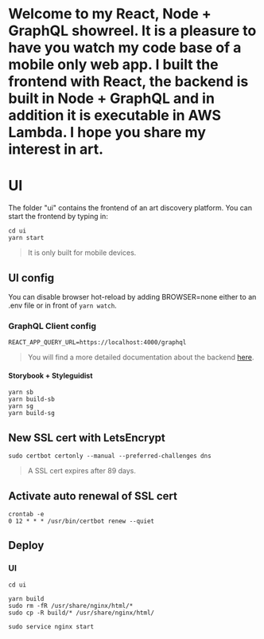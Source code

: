 # Welcome to my React, Node + GraphQL showreel. It is a pleasure to have you watch my code base of a mobile only web app. I built the frontend with React, the backend is built in Node + GraphQL and in addition it is executable in AWS Lambda. I hope you share my interest in art.

# UI
The folder "ui" contains the frontend of an art discovery platform.
You can start the frontend by typing in:
```
cd ui
yarn start
```

> It is only built for mobile devices.

## UI config
You can disable browser hot-reload by adding BROWSER=none either
to an .env file or in front of `yarn watch`.

### GraphQL Client config
```
REACT_APP_QUERY_URL=https://localhost:4000/graphql
```

> You will find a more detailed documentation about the backend [here](https://github.com/andreasreuter/showcase/blob/master/graphql-server/readme.md).

#### Storybook + Styleguidist
```
yarn sb
yarn build-sb
yarn sg
yarn build-sg
```

## New SSL cert with LetsEncrypt
```
sudo certbot certonly --manual --preferred-challenges dns
```
> A SSL cert expires after 89 days.

## Activate auto renewal of SSL cert
```
crontab -e
0 12 * * * /usr/bin/certbot renew --quiet
```

## Deploy
### UI
```
cd ui

yarn build
sudo rm -fR /usr/share/nginx/html/*
sudo cp -R build/* /usr/share/nginx/html/

sudo service nginx start
```
